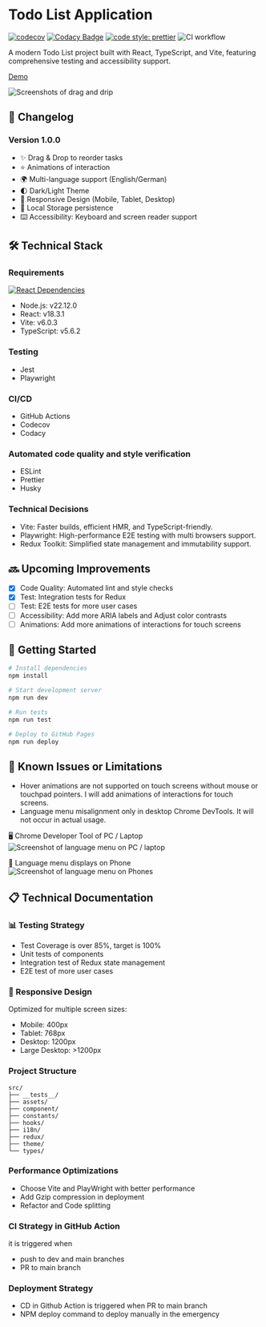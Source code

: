 # Todo List Application <br>

[![codecov](https://codecov.io/gh/john-data-chen/to-do-list-app/graph/badge.svg?token=2QA3D3NBHD)](https://codecov.io/gh/john-data-chen/to-do-list-app)
[![Codacy Badge](https://app.codacy.com/project/badge/Grade/293ce47e93cc4119ab97a0d79ee11c41)](https://app.codacy.com/gh/john-data-chen/to-do-list-app/dashboard?utm_source=gh&utm_medium=referral&utm_content=&utm_campaign=Badge_grade)
[![code style: prettier](https://img.shields.io/badge/code_style-prettier-ff69b4.svg?style=flat-square)](https://github.com/prettier/prettier)
![CI workflow](https://github.com/john-data-chen/to-do-list-app/actions/workflows/ci.yml/badge.svg)

A modern Todo List project built with React, TypeScript, and Vite, featuring comprehensive testing and accessibility support.

[Demo](https://john-data-chen.github.io/to-do-list-app/)

![Screenshots of drag and drip](/src/assets/drag%20demo.gif)

## 🔄 Changelog

### Version 1.0.0

- ✨ Drag & Drop to reorder tasks
- ⭐️ Animations of interaction
- 🌍 Multi-language support (English/German)
- 🌓 Dark/Light Theme
- 📱 Responsive Design (Mobile, Tablet, Desktop)
- 💾 Local Storage persistence
- ⌨️ Accessibility: Keyboard and screen reader support

## 🛠️ Technical Stack

### Requirements

[![React Dependencies](https://img.shields.io/librariesio/release/npm/react)](https://libraries.io/npm/react)

- Node.js: v22.12.0
- React: v18.3.1
- Vite: v6.0.3
- TypeScript: v5.6.2

### Testing

- Jest
- Playwright

### CI/CD

- GitHub Actions
- Codecov
- Codacy

### Automated code quality and style verification

- ESLint
- Prettier
- Husky

### Technical Decisions

- Vite: Faster builds, efficient HMR, and TypeScript-friendly.
- Playwright: High-performance E2E testing with multi browsers support.
- Redux Toolkit: Simplified state management and immutability support.

## 🔜 Upcoming Improvements

- [x] Code Quality: Automated lint and style checks
- [x] Test: Integration tests for Redux
- [ ] Test: E2E tests for more user cases
- [ ] Accessibility: Add more ARIA labels and Adjust color contrasts
- [ ] Animations: Add more animations of interactions for touch screens

## 🚀 Getting Started

```bash
# Install dependencies
npm install

# Start development server
npm run dev

# Run tests
npm run test

# Deploy to GitHub Pages
npm run deploy
```

## 🐛 Known Issues or Limitations

- Hover animations are not supported on touch screens without mouse or touchpad pointers. I will add animations of interactions for touch screens.
- Language menu misalignment only in desktop Chrome DevTools. It will not occur in actual usage.

🖥️ Chrome Developer Tool of PC / Laptop <br>
![Screenshot of language menu on PC / laptop](/src/assets/language%20menu%20on%20PC.png)

📲 Language menu displays on Phone <br>
![Screenshot of language menu on Phones](/src/assets/language%20menu%20on%20phone.png)

## 📋 Technical Documentation

### 📊 Testing Strategy

- Test Coverage is over 85%, target is 100%
- Unit tests of components
- Integration test of Redux state management
- E2E test of more user cases

### 📱 Responsive Design

Optimized for multiple screen sizes:

- Mobile: 400px
- Tablet: 768px
- Desktop: 1200px
- Large Desktop: >1200px

### Project Structure

```
src/
├── __tests__/
├── assets/
├── component/
├── constants/
├── hooks/
├── i18n/
├── redux/
├── theme/
└── types/
```

### Performance Optimizations

- Choose Vite and PlayWright with better performance
- Add Gzip compression in deployment
- Refactor and Code splitting

### CI Strategy in GitHub Action

it is triggered when

- push to dev and main branches
- PR to main branch

### Deployment Strategy

- CD in Github Action is triggered when PR to main branch
- NPM deploy command to deploy manually in the emergency
